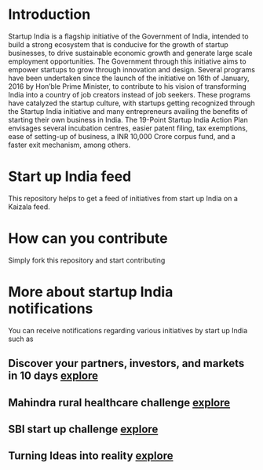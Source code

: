 # Introduction

Startup India is a flagship initiative of the Government of India, intended to build a strong ecosystem that is conducive for the growth of startup businesses, to drive sustainable economic growth and generate large scale employment opportunities. The Government through this initiative aims to empower startups to grow through innovation and design.
Several programs have been undertaken since the launch of the initiative on 16th of January, 2016 by Hon’ble Prime Minister, to contribute to his vision of transforming India into a country of job creators instead of job seekers. These programs have catalyzed the startup culture, with startups getting recognized through the Startup India initiative and many entrepreneurs availing the benefits of starting their own business in India.
The 19-Point Startup India Action Plan envisages several incubation centres, easier patent filing, tax exemptions, ease of setting-up of business, a INR 10,000 Crore corpus fund, and a faster exit mechanism, among others.

# Start up India feed
This repository helps to get a feed of initiatives from start up India on a Kaizala feed. 

# How can you contribute
Simply fork this repository and start contributing


# More about startup India notifications

You can receive notifications regarding various initiatives by start up India such as 

## Discover your partners, investors, and markets in 10 days [explore](https://www.garageplus.asia/en/sgp?utm_source=website&utm_medium=IN&utm_content=finalcall&utm_campaign=308)

## Mahindra rural healthcare challenge [explore](https://www.startupindia.gov.in/content/sih/en/ams-application/challenge.html?applicationId=5c6b64f5e4b0ba900e105542)

## SBI start up challenge [explore](https://www.startupindia.gov.in/content/sih/en/ams-application/challenge.html?applicationId=5c6b6fd8e4b0ba900e10556b)

## Turning Ideas into reality [explore](https://www.startupindia.gov.in/content/sih/en/ams-application/application-listing.html.html)
